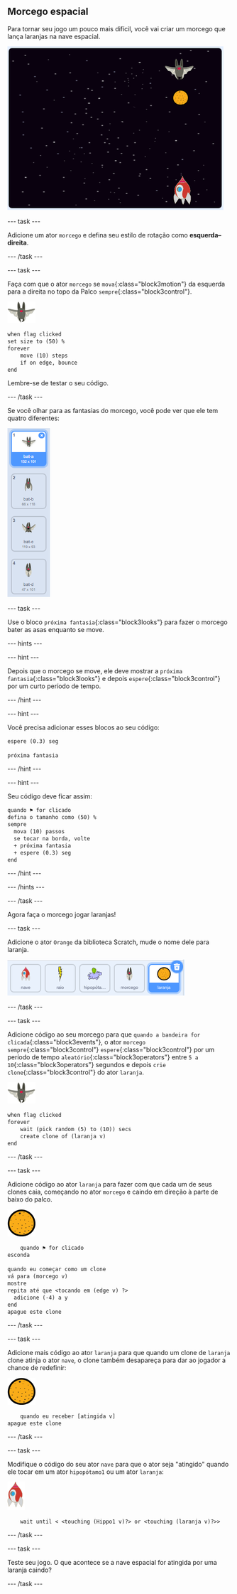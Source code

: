 ## Morcego espacial

Para tornar seu jogo um pouco mais difícil, você vai criar um morcego que lança laranjas na nave espacial.

![um morcego jogando uma laranja na nave espacial](images/bat-oranges.png)

--- task ---

Adicione um ator `morcego` e defina seu estilo de rotação como **esquerda–direita**.

--- /task ---

--- task ---

Faça com que o ator `morcego` se `mova`{:class="block3motion"} da esquerda para a direita no topo da Palco `sempre`{:class="block3control"}.

![ator morcego](images/bat-sprite.png)

```blocks3
when flag clicked
set size to (50) %
forever
    move (10) steps
    if on edge, bounce
end
```

Lembre-se de testar o seu código.

--- /task ---

Se você olhar para as fantasias do morcego, você pode ver que ele tem quatro diferentes:

![capturas de tela](images/invaders-bat-costume.png)

--- task ---

Use o bloco `próxima fantasia`{:class="block3looks"} para fazer o morcego bater as asas enquanto se move.

--- hints ---

--- hint ---

Depois que o morcego se move, ele deve mostrar a `próxima fantasia`{:class="block3looks"} e depois `espere`{:class="block3control"} por um curto período de tempo.

--- /hint ---

--- hint ---

Você precisa adicionar esses blocos ao seu código:

```blocks3
espere (0.3) seg

próxima fantasia
```

--- /hint ---

--- hint ---

Seu código deve ficar assim:

```blocks3
quando ⚑ for clicado
defina o tamanho como (50) %
sempre 
  mova (10) passos
  se tocar na borda, volte
  + próxima fantasia
  + espere (0.3) seg
end
```

--- /hint ---

--- /hints ---

--- /task ---

Agora faça o morcego jogar laranjas!

--- task ---

Adicione o ator `Orange` da biblioteca Scratch, mude o nome dele para laranja.

![captura de tela](images/invaders-orange.png)

--- /task ---

--- task ---

Adicione código ao seu morcego para que `quando a bandeira for clicada`{:class="block3events"}, o ator `morcego` `sempre`{:class="block3control"} `espere`{:class="block3control"} por um período de tempo `aleatório`{:class="block3operators"} entre `5 a 10`{:class="block3operators"} segundos e depois `crie clone`{:class="block3control"} do ator `laranja`.

![ator morcego](images/bat-sprite.png)

```blocks3
when flag clicked
forever
    wait (pick random (5) to (10)) secs
    create clone of (laranja v)
end
```

--- /task ---

--- task ---

Adicione código ao ator `laranja` para fazer com que cada um de seus clones caia, começando no ator `morcego` e caindo em direção à parte de baixo do palco.

![ator laranja](images/orange-sprite.png)

```blocks3
    quando ⚑ for clicado
esconda

quando eu começar como um clone
vá para (morcego v)
mostre
repita até que <tocando em (edge v) ?> 
  adicione (-4) a y
end
apague este clone
```

--- /task ---

--- task ---

Adicione mais código ao ator `laranja` para que quando um clone de `laranja` clone atinja o ator `nave`, o clone também desapareça para dar ao jogador a chance de redefinir:

![ator laranja](images/orange-sprite.png)

```blocks3
    quando eu receber [atingida v]
apague este clone
```

--- /task ---

--- task ---

Modifique o código do seu ator `nave` para que o ator seja "atingido" quando ele tocar em um ator `hipopótamo1` ou um ator `laranja`:

![ator foguete](images/rocket-sprite.png)

```blocks3
    wait until < <touching (Hippo1 v)?> or <touching (laranja v)?>>
```

--- /task ---

--- task ---

Teste seu jogo. O que acontece se a nave espacial for atingida por uma laranja caindo?

--- /task ---